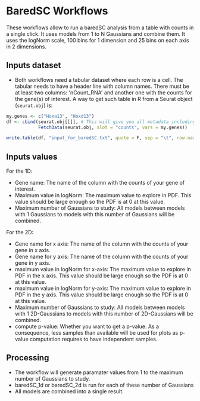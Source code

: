 # BaredSC Workflows

These workflows allow to run a baredSC analysis from a table with counts in a single click. It uses models from 1 to N Gaussians and combine them. It uses the logNorm scale, 100 bins for 1 dimension and 25 bins on each axis in 2 dimensions.

## Inputs dataset

- Both workflows need a tabular dataset where each row is a cell. The tabular needs to have a header line with column names. There must be at least two columns: 'nCount_RNA' and another one with the counts for the gene(s) of interest. A way to get such table in R from a Seurat object (`seurat.obj`) is:

```r
my.genes <- c("Hoxa13", "Hoxd13")
df <- cbind(seurat.obj[[]], # This will give you all metadata including nCount_RNA
            FetchData(seurat.obj, slot = "counts", vars = my.genes))

write.table(df, "input_for_baredSC.txt", quote = F, sep = "\t", row.names = F)
```

## Inputs values

For the 1D:

- Gene name: The name of the column with the counts of your gene of interest.
- Maximum value in logNorm: The maximum value to explore in PDF. This value should be large enough so the PDF is at 0 at this value.
- Maximum number of Gaussians to study: All models between models with 1 Gaussians to models with this number of Gaussians will be combined.

For the 2D:

- Gene name for x axis: The name of the column with the counts of your gene in x axis.
- Gene name for y axis: The name of the column with the counts of your gene in y axis.
- maximum value in logNorm for x-axis: The maximum value to explore in PDF in the x axis. This value should be large enough so the PDF is at 0 at this value.
- maximum value in logNorm for y-axis: The maximum value to explore in PDF in the y axis. This value should be large enough so the PDF is at 0 at this value.
- Maximum number of Gaussians to study: All models between models with 1 2D-Gaussians to models with this number of 2D-Gaussians will be combined.
- compute p-value: Whether you want to get a p-value. As a consequence, less samples than available will be used for plots as p-value computation requires to have independent samples.

## Processing

- The workflow will generate paramater values from 1 to the maximum number of Gaussians to study.
- baredSC_1d or baredSC_2d is run for each of these number of Gaussians
- All models are combined into a single result.
